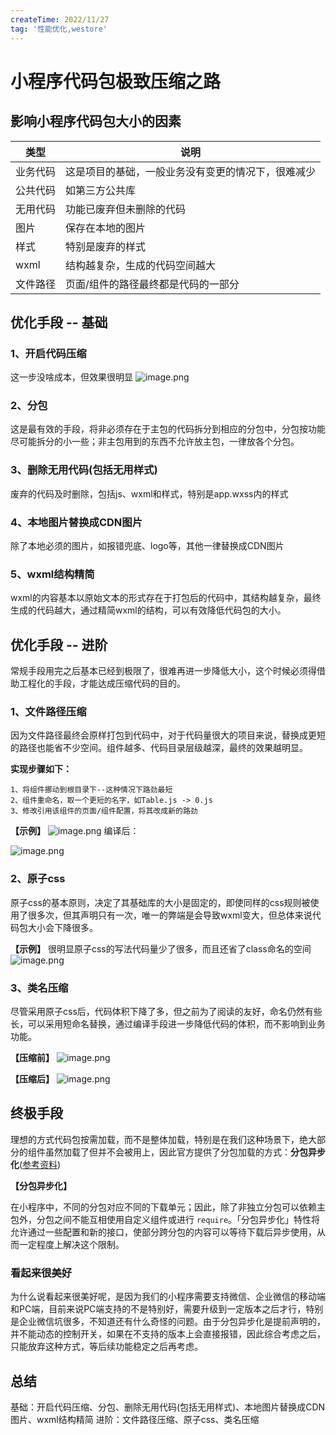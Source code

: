 ```yaml
---
createTime: 2022/11/27
tag: '性能优化,westore'
---
```

# 小程序代码包极致压缩之路

影响小程序代码包大小的因素
-------------

| 类型 | 说明 |
| --- | --- |
| 业务代码 | 这是项目的基础，一般业务没有变更的情况下，很难减少 |
| 公共代码 | 如第三方公共库 |
| 无用代码 | 功能已废弃但未删除的代码 |
| 图片 | 保存在本地的图片 |
| 样式 | 特别是废弃的样式 |
| wxml | 结构越复杂，生成的代码空间越大 |
| 文件路径 | 页面/组件的路径最终都是代码的一部分 |

优化手段 -- 基础
----------

### 1、开启代码压缩

这一步没啥成本，但效果很明显 ![image.png](https://p3-juejin.byteimg.com/tos-cn-i-k3u1fbpfcp/dcbb472c444f41cab62af1eaa1ff47de~tplv-k3u1fbpfcp-zoom-in-crop-mark:4536:0:0:0.image?)

### 2、分包

这是最有效的手段，将非必须存在于主包的代码拆分到相应的分包中，分包按功能尽可能拆分的小一些；非主包用到的东西不允许放主包，一律放各个分包。

### 3、删除无用代码(包括无用样式)

废弃的代码及时删除，包括js、wxml和样式，特别是app.wxss内的样式

### 4、本地图片替换成CDN图片

除了本地必须的图片，如报错兜底、logo等，其他一律替换成CDN图片

### 5、wxml结构精简

wxml的内容基本以原始文本的形式存在于打包后的代码中，其结构越复杂，最终生成的代码越大，通过精简wxml的结构，可以有效降低代码包的大小。

优化手段 -- 进阶
----------

常规手段用完之后基本已经到极限了，很难再进一步降低大小，这个时候必须得借助工程化的手段，才能达成压缩代码的目的。

### 1、文件路径压缩

因为文件路径最终会原样打包到代码中，对于代码量很大的项目来说，替换成更短的路径也能省不少空间。组件越多、代码目录层级越深，最终的效果越明显。

**实现步骤如下：**

```
1、将组件挪动到根目录下--这种情况下路劲最短
2、组件重命名，取一个更短的名字，如Table.js -> 0.js
3、修改引用该组件的页面/组件配置，将其改成新的路劲

```

**【示例】** ![image.png](https://p9-juejin.byteimg.com/tos-cn-i-k3u1fbpfcp/26ed194501b3484d9c71793dfce36b4a~tplv-k3u1fbpfcp-zoom-in-crop-mark:4536:0:0:0.image?) 编译后：

![image.png](https://p1-juejin.byteimg.com/tos-cn-i-k3u1fbpfcp/e15dd87a1f1f4fe2b557fe8dfae89dbe~tplv-k3u1fbpfcp-zoom-in-crop-mark:4536:0:0:0.image?)

### 2、原子css

原子css的基本原则，决定了其基础库的大小是固定的，即使同样的css规则被使用了很多次，但其声明只有一次，唯一的弊端是会导致wxml变大，但总体来说代码包大小会下降很多。

**【示例】** 很明显原子css的写法代码量少了很多，而且还省了class命名的空间 ![image.png](https://p6-juejin.byteimg.com/tos-cn-i-k3u1fbpfcp/07b9a23e4470450484b95213b19207d6~tplv-k3u1fbpfcp-zoom-in-crop-mark:4536:0:0:0.image?)

### 3、类名压缩

尽管采用原子css后，代码体积下降了多，但之前为了阅读的友好，命名仍然有些长，可以采用短命名替换，通过编译手段进一步降低代码的体积，而不影响到业务功能。

**【压缩前】** ![image.png](https://p6-juejin.byteimg.com/tos-cn-i-k3u1fbpfcp/081912e508cf402b89ffc7379c63d206~tplv-k3u1fbpfcp-zoom-in-crop-mark:4536:0:0:0.image?)

**【压缩后】** ![image.png](https://p9-juejin.byteimg.com/tos-cn-i-k3u1fbpfcp/cff33b95c5d640869cf002fb3e68fd0a~tplv-k3u1fbpfcp-zoom-in-crop-mark:4536:0:0:0.image?)

终极手段
----

理想的方式代码包按需加载，而不是整体加载，特别是在我们这种场景下，绝大部分的组件虽然加载了但并不会被用上，因此官方提供了分包加载的方式：**分包异步化**([参考资料](https://link.juejin.cn/?target=https%3A%2F%2Fdevelopers.weixin.qq.com%2Fminiprogram%2Fdev%2Fframework%2Fsubpackages%2Fasync.html "https://developers.weixin.qq.com/miniprogram/dev/framework/subpackages/async.html"))

**【分包异步化】**

在小程序中，不同的分包对应不同的下载单元；因此，除了非独立分包可以依赖主包外，分包之间不能互相使用自定义组件或进行 `require`。「分包异步化」特性将允许通过一些配置和新的接口，使部分跨分包的内容可以等待下载后异步使用，从而一定程度上解决这个限制。

### 看起来很美好

为什么说看起来很美好呢，是因为我们的小程序需要支持微信、企业微信的移动端和PC端，目前来说PC端支持的不是特别好，需要升级到一定版本之后才行，特别是企业微信坑很多，不知道还有什么奇怪的问题。由于分包异步化是提前声明的，并不能动态的控制开关，如果在不支持的版本上会直接报错，因此综合考虑之后，只能放弃这种方式，等后续功能稳定之后再考虑。

总结
--

基础：开启代码压缩、分包、删除无用代码(包括无用样式)、本地图片替换成CDN图片、wxml结构精简 进阶：文件路径压缩、原子css、类名压缩

